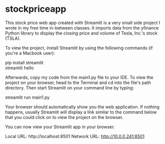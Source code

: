 # stockpriceapp

This stock price web app created with Streamlit is a very small side project I wrote in my free time in-between classes. 
It imports data from the yfinance Python library to display the closing price and volume of Tesla, Inc.'s stock (TSLA). 

To view the project, install Streamlit by using the following commands (if you're a Macbook user): 

pip install streamlit                                                                                         
streamlit hello

Afterwards, copy my code from the main1.py file to your IDE. 
To view the project on your browser, head to the Terminal and cd into the file's path directory. Then start Streamlit on your command line by typing: 

streamlit run main1.py 

Your browser should automatically show you the web application. If nothing happens, usually Streamlit will display a link similar to the command below that you could click on to view the project on the browser. 

 You can now view your Streamlit app in your browser.

  Local URL: http://localhost:8501
  Network URL: http://10.0.0.241:8501
